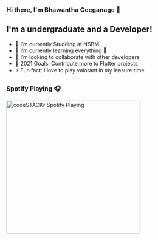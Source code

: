 ### Hi there, I'm Bhawantha Geeganage 👋

## I'm a undergraduate and a Developer!

- 🔭 I’m currently Studding at NSBM
- 🌱 I’m currently learning everything 🤣
- 👯 I’m looking to collaborate with other developers
- 🥅 2021 Goals: Contribute more to Flutter projects
- ⚡ Fun fact: I love to play valorant in my leasure time
### Spotify Playing 🎧
[<img src="https://now-playing-codestackr.vercel.app/api/spotify-playing" alt="codeSTACKr Spotify Playing" width="350" />](https://open.spotify.com/user/swyqyimdc12jajde4vpwd2x1b)


